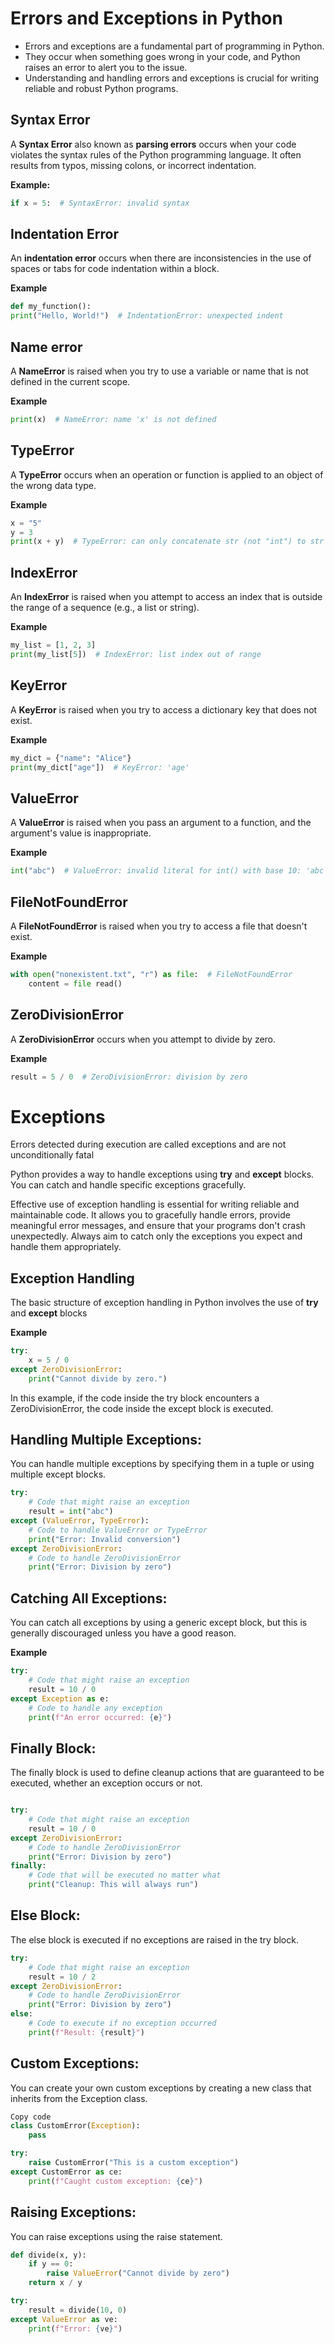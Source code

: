 # Errors and Exceptions in Python

- Errors and exceptions are a fundamental part of programming in Python. 
- They occur when something goes wrong in your code, and Python raises an error to alert you to the issue. 
- Understanding and handling errors and exceptions is crucial for writing reliable and robust Python programs.

## Syntax Error

A **Syntax Error** also known as **parsing errors** occurs when your code violates the syntax rules of the Python programming language. It often results from typos, missing colons, or incorrect indentation.

**Example:**
```python
if x = 5:  # SyntaxError: invalid syntax
```

## Indentation Error

An **indentation error** occurs when there are inconsistencies in the use of spaces or tabs for code indentation within a block.

**Example**
```python
def my_function():
print("Hello, World!")  # IndentationError: unexpected indent
```

## Name error

A **NameError** is raised when you try to use a variable or name that is not defined in the current scope.

**Example**
```python
print(x)  # NameError: name 'x' is not defined
```

## TypeError

A **TypeError** occurs when an operation or function is applied to an object of the wrong data type.

**Example**
```python
x = "5"
y = 3
print(x + y)  # TypeError: can only concatenate str (not "int") to str
```

## IndexError

An **IndexError** is raised when you attempt to access an index that is outside the range of a sequence (e.g., a list or string).

**Example**
```python
my_list = [1, 2, 3]
print(my_list[5])  # IndexError: list index out of range
```

## KeyError

A **KeyError** is raised when you try to access a dictionary key that does not exist.

**Example**
```python
my_dict = {"name": "Alice"}
print(my_dict["age"])  # KeyError: 'age'
```

## ValueError
A **ValueError** is raised when you pass an argument to a function, and the argument's value is inappropriate.

**Example**
```python
int("abc")  # ValueError: invalid literal for int() with base 10: 'abc'

```

## FileNotFoundError
A **FileNotFoundError** is raised when you try to access a file that doesn't exist.

**Example**
```python
with open("nonexistent.txt", "r") as file:  # FileNotFoundError
    content = file read()
```

## ZeroDivisionError
A **ZeroDivisionError** occurs when you attempt to divide by zero.

**Example**
```python
result = 5 / 0  # ZeroDivisionError: division by zero
```

# Exceptions

 Errors detected during execution are called exceptions and are not unconditionally fatal


Python provides a way to handle exceptions using **try** and **except** blocks. You can catch and handle specific exceptions gracefully.

Effective use of exception handling is essential for writing reliable and maintainable code. It allows you to gracefully handle errors, provide meaningful error messages, and ensure that your programs don't crash unexpectedly. Always aim to catch only the exceptions you expect and handle them appropriately.

## Exception Handling

The basic structure of exception handling in Python involves the use of **try** and **except** blocks

**Example**
```python
try:
    x = 5 / 0
except ZeroDivisionError:
    print("Cannot divide by zero.")
```
In this example, if the code inside the try block encounters a ZeroDivisionError, the code inside the except block is executed.


##  Handling Multiple Exceptions:

You can handle multiple exceptions by specifying them in a tuple or using multiple except blocks.

```python
try:
    # Code that might raise an exception
    result = int("abc")
except (ValueError, TypeError):
    # Code to handle ValueError or TypeError
    print("Error: Invalid conversion")
except ZeroDivisionError:
    # Code to handle ZeroDivisionError
    print("Error: Division by zero")
```

## Catching All Exceptions:

You can catch all exceptions by using a generic except block, but this is generally discouraged unless you have a good reason.

**Example**

```python
try:
    # Code that might raise an exception
    result = 10 / 0
except Exception as e:
    # Code to handle any exception
    print(f"An error occurred: {e}")
```

## Finally Block:

The finally block is used to define cleanup actions that are guaranteed to be executed, whether an exception occurs or not.

```python

try:
    # Code that might raise an exception
    result = 10 / 0
except ZeroDivisionError:
    # Code to handle ZeroDivisionError
    print("Error: Division by zero")
finally:
    # Code that will be executed no matter what
    print("Cleanup: This will always run")
```

## Else Block:
The else block is executed if no exceptions are raised in the try block.

```python
try:
    # Code that might raise an exception
    result = 10 / 2
except ZeroDivisionError:
    # Code to handle ZeroDivisionError
    print("Error: Division by zero")
else:
    # Code to execute if no exception occurred
    print(f"Result: {result}")
```
## Custom Exceptions:
You can create your own custom exceptions by creating a new class that inherits from the Exception class.

```python
Copy code
class CustomError(Exception):
    pass

try:
    raise CustomError("This is a custom exception")
except CustomError as ce:
    print(f"Caught custom exception: {ce}")
```    
## Raising Exceptions:
You can raise exceptions using the raise statement.

```python
def divide(x, y):
    if y == 0:
        raise ValueError("Cannot divide by zero")
    return x / y

try:
    result = divide(10, 0)
except ValueError as ve:
    print(f"Error: {ve}")
```    
